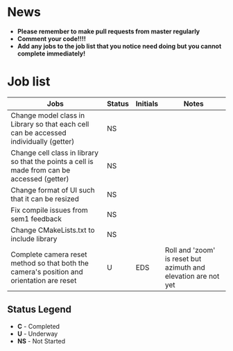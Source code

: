 # News  
- **Please remember to make pull requests from master regularly**
- **Comment your code!!!!** 
- **Add any jobs to the job list that you notice need doing but you cannot complete immediately!**

# Job list

|Jobs|Status|Initials|Notes|
|----|------|--------|-----|
|Change model class in Library so that each cell can be accessed individually (getter)|NS|||
|Change cell class in library so that the points a cell is made from can be accessed (getter)|NS|||
|Change format of UI such that it can be resized|NS|||
|Fix compile issues from sem1 feedback|NS|||
|Change CMakeLists.txt to include library|NS|||
|Complete camera reset method so that both the camera's position and orientation are reset|U|EDS|Roll and 'zoom' is reset but azimuth and elevation are not yet|

## Status Legend
- **C** - Completed  
- **U** - Underway  
- **NS** - Not Started  
